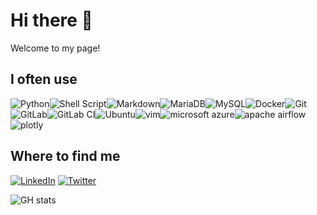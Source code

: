 # Hi there 👋
Welcome to my page! 

## I often use
![Python](https://img.shields.io/badge/python-3670A0?style=for-the-badge&logo=python&logoColor=ffdd54)![Shell Script](https://img.shields.io/badge/shell_script-%23121011.svg?style=for-the-badge&logo=gnu-bash&logoColor=white)![Markdown](https://img.shields.io/badge/markdown-%23000000.svg?style=for-the-badge&logo=markdown&logoColor=white)![MariaDB](https://img.shields.io/badge/MariaDB-003545?style=for-the-badge&logo=mariadb&logoColor=white)![MySQL](https://img.shields.io/badge/mysql-%2300f.svg?style=for-the-badge&logo=mysql&logoColor=white)![Docker](https://img.shields.io/badge/docker-%230db7ed.svg?style=for-the-badge&logo=docker&logoColor=white)![Git](https://img.shields.io/badge/git-%23F05033.svg?style=for-the-badge&logo=git&logoColor=white)![GitLab](https://img.shields.io/badge/gitlab-%23181717.svg?style=for-the-badge&logo=gitlab&logoColor=white)![GitLab CI](https://img.shields.io/badge/gitlab%20ci-%23181717.svg?style=for-the-badge&logo=gitlab&logoColor=white)![Ubuntu](https://img.shields.io/badge/Ubuntu-E95420?style=for-the-badge&logo=ubuntu&logoColor=white)![vim](https://img.shields.io/badge/vim-%23009639.svg?style=for-the-badge&logo=vim&logoColor=white)![microsoft azure](https://img.shields.io/badge/microsoft%20azure-%231563FF?style=for-the-badge&logo=microsoftazure&logoColor=white)![apache airflow](https://img.shields.io/badge/apache%20airflow-000050?style=for-the-badge&logo=apacheairflow&logoColor=white)![plotly](https://img.shields.io/badge/plotly-cc0000?style=for-the-badge&logo=plotly&logoColor=white)

## Where to find me
[![LinkedIn](https://img.shields.io/badge/linkedin-%230077B5.svg?style=for-the-badge&logo=linkedin&logoColor=white)](https://www.linkedin.com/in/kyllian-b%C3%A9guin-733bbb150/) [![Twitter](https://img.shields.io/badge/Twitter-%231DA1F2.svg?style=for-the-badge&logo=Twitter&logoColor=white)](https://twitter.com/BeguinKyllian)

![GH stats](https://github-readme-stats.vercel.app/api?username=KyllianBeguin&show_icons=true&theme=light)
